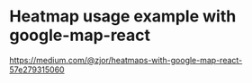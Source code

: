 # Heatmap usage example with google-map-react

https://medium.com/@zjor/heatmaps-with-google-map-react-57e279315060
